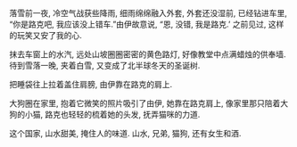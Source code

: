 落雪前一夜, 冷空气战获些降雨, 细雨绵绵融入外套, 外套还没湿前, 已经钻进车里, “你是路克吧, 我应该没上错车.”由伊故意说, “恩, 没错, 我是路克.’ 之前见过, 这样的玩笑又安了我的心. 

抹去车窗上的水汽, 远处山坡圈圈密密的黄色路灯, 好像教堂中点满蜡烛的供奉墙. 待到雪落一晚, 夹着白雪, 又变成了北半球冬天的圣诞树. 

把睡袋往上拉着盖住肩膀, 由伊靠在路克的肩上. 

大狗圈在家里, 抱着它微笑的照片吸引了由伊, 她靠在路克肩上, 像家里那只陪着大狗的小猫, 路克也轻轻的梳着她的头发, 抚弄猫咪的力道.

这个国家, 山水甜美, 掩住人的味道. 山水, 兄弟, 猫狗, 还有女生和酒. 